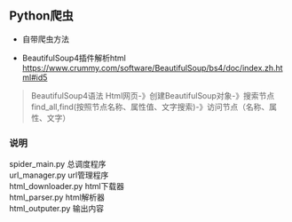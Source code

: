 ## Python爬虫

- 自带爬虫方法  

- BeautifulSoup4插件解析html https://www.crummy.com/software/BeautifulSoup/bs4/doc/index.zh.html#id5 

> BeautifulSoup4语法
Html网页-》创建BeautifulSoup对象-》搜索节点find_all,find(按照节点名称、属性值、文字搜索)-》访问节点（名称、属性、文字）

### 说明

spider_main.py 总调度程序  
url_manager.py url管理程序  
html_downloader.py html下载器  
html_parser.py html解析器  
html_outputer.py 输出内容  